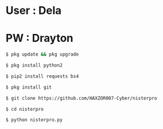 # User : Dela
# PW : Drayton

```bash
$ pkg update && pkg upgrade 

$ pkg install python2 

$ pip2 install requests bs4

$ pkg install git

$ git clone https://github.com/HAXZOR007-Cyber/nisterpro

$ cd nisterpro

$ python nisterpro.py
```
